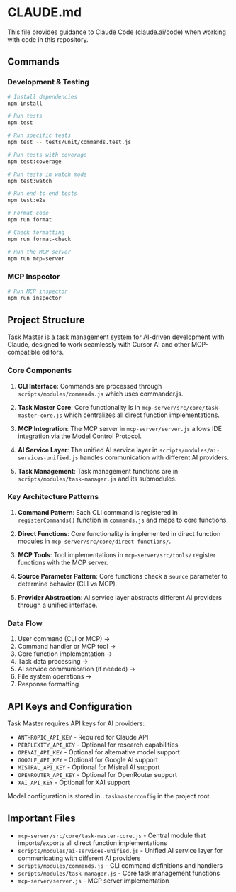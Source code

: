 # CLAUDE.md

This file provides guidance to Claude Code (claude.ai/code) when working with code in this repository.

## Commands

### Development & Testing
```bash
# Install dependencies
npm install

# Run tests
npm test

# Run specific tests
npm test -- tests/unit/commands.test.js

# Run tests with coverage
npm test:coverage

# Run tests in watch mode
npm test:watch

# Run end-to-end tests
npm test:e2e

# Format code
npm run format

# Check formatting
npm run format-check

# Run the MCP server
npm run mcp-server
```

### MCP Inspector
```bash
# Run MCP inspector
npm run inspector
```

## Project Structure

Task Master is a task management system for AI-driven development with Claude, designed to work seamlessly with Cursor AI and other MCP-compatible editors.

### Core Components

1. **CLI Interface**: Commands are processed through `scripts/modules/commands.js` which uses commander.js.

2. **Task Master Core**: Core functionality is in `mcp-server/src/core/task-master-core.js` which centralizes all direct function implementations.

3. **MCP Integration**: The MCP server in `mcp-server/server.js` allows IDE integration via the Model Control Protocol.

4. **AI Service Layer**: The unified AI service layer in `scripts/modules/ai-services-unified.js` handles communication with different AI providers.

5. **Task Management**: Task management functions are in `scripts/modules/task-manager.js` and its submodules.

### Key Architecture Patterns

1. **Command Pattern**: Each CLI command is registered in `registerCommands()` function in `commands.js` and maps to core functions.

2. **Direct Functions**: Core functionality is implemented in direct function modules in `mcp-server/src/core/direct-functions/`.

3. **MCP Tools**: Tool implementations in `mcp-server/src/tools/` register functions with the MCP server.

4. **Source Parameter Pattern**: Core functions check a `source` parameter to determine behavior (CLI vs MCP).

5. **Provider Abstraction**: AI service layer abstracts different AI providers through a unified interface.

### Data Flow

1. User command (CLI or MCP) → 
2. Command handler or MCP tool → 
3. Core function implementation → 
4. Task data processing → 
5. AI service communication (if needed) → 
6. File system operations → 
7. Response formatting

## API Keys and Configuration

Task Master requires API keys for AI providers:
- `ANTHROPIC_API_KEY` - Required for Claude API
- `PERPLEXITY_API_KEY` - Optional for research capabilities
- `OPENAI_API_KEY` - Optional for alternative model support
- `GOOGLE_API_KEY` - Optional for Google AI support
- `MISTRAL_API_KEY` - Optional for Mistral AI support
- `OPENROUTER_API_KEY` - Optional for OpenRouter support
- `XAI_API_KEY` - Optional for XAI support

Model configuration is stored in `.taskmasterconfig` in the project root.

## Important Files

- `mcp-server/src/core/task-master-core.js` - Central module that imports/exports all direct function implementations
- `scripts/modules/ai-services-unified.js` - Unified AI service layer for communicating with different AI providers
- `scripts/modules/commands.js` - CLI command definitions and handlers
- `scripts/modules/task-manager.js` - Core task management functions
- `mcp-server/server.js` - MCP server implementation